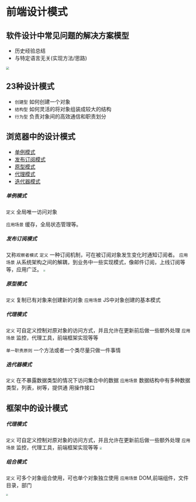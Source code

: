 # 前端设计模式

## 软件设计中常见问题的解决方案模型
- 历史经验总结
- 与特定语言无关(实现方法/思路)


<img src="./两本书.jpg" style="zoom:50%">


## 23种设计模式
- `创建型` 如何创建一个对象
- `结构型` 如何灵活的将对象组装成较大的结构
- `行为型` 负责对象间的高效通信和职责划分

## 浏览器中的设计模式
- [单例模式](#单例模式)
- [发布订阅模式](#发布订阅模式)
- [原型模式](#原型模式)
- [代理模式](#代理模式)
- [迭代器模式](#迭代器模式)


##### 单例模式
`定义` 
全局唯一访问对象

`应用场景` 
缓存，全局状态管理等。




##### 发布订阅模式
又称`观察者模式`
`定义`
一种订阅机制，可在被订阅对象发生变化时通知订阅者。
`应用场景`
从系统架构之间的解耦，到业务中一些实现模式，像邮件订阅，上线订阅等等，应用广泛。
<img src="./发布订阅-用户上线通知订阅.jpg" style="zoom:30%">


##### 原型模式
`定义`
复制已有对象来创建新的对象
`应用场景`
JS中对象创建的基本模式

##### 代理模式
`定义`
可自定义控制对原对象的访问方式，并且允许在更新前后做一些额外处理
`应用场景`
监控，代理工具，前端框架实现等等

`单一职责原则`
一个方法或者一个类尽量只做一件事情

##### 迭代器模式
`定义`
在不暴露数据类型的情况下访问集合中的数据
`应用场景`
数据结构中有多种数据类型，列表，树等，提供通
用操作接口

## 框架中的设计模式
##### 代理模式
`定义`
可自定义控制对原对象的访问方式，并且允许在更新前后做一些额外处理
`应用场景`
监控，代理工具，前端框架实现等等
<img src="./前端框架对DOM操作的代理.jpg" style="zoom:40%">

##### 组合模式
`定义`
可多个对象组合使用，可也单个对象独立使用
`应用场景`
DOM,前端组件，文件目录，部门

<img src="./设计模式思考.jpg" style="zoom:30%">
